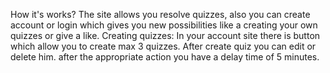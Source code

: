 How it's works?
The site allows you resolve quizzes, also you can create account or login which gives you new possibilities like a creating your own quizzes or give a like.
Creating quizzes: In your account site there is button which allow you to create max 3 quizzes. After create quiz you can edit or delete him.
after the appropriate action you have a delay time of 5 minutes. <br />
